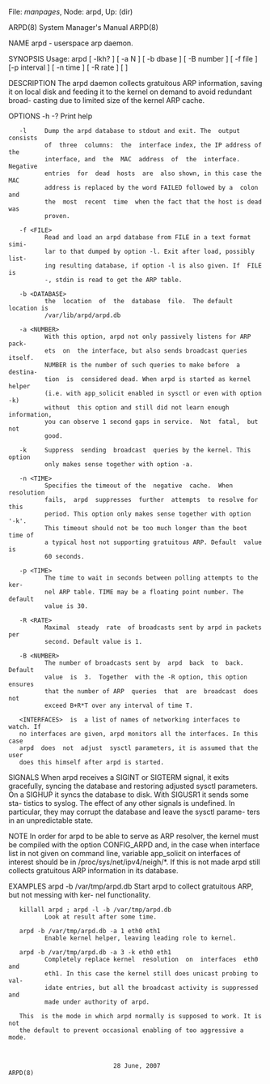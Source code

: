 File: *manpages*,  Node: arpd,  Up: (dir)

ARPD(8)                     System Manager's Manual                    ARPD(8)



NAME
       arpd - userspace arp daemon.


SYNOPSIS
       Usage:  arpd  [ -lkh? ] [ -a N ] [ -b dbase ] [ -B number ] [ -f file ]
       [-p interval ] [ -n time ] [ -R rate ] [ <INTERFACES> ]


DESCRIPTION
       The arpd daemon collects gratuitous ARP information, saving it on local
       disk  and  feeding it to the kernel on demand to avoid redundant broad-
       casting due to limited size of the kernel ARP cache.


OPTIONS
       -h -?  Print help

       -l     Dump the arpd database to stdout and exit. The  output  consists
              of  three  columns:  the  interface index, the IP address of the
              interface, and  the  MAC  address  of  the  interface.  Negative
              entries  for  dead  hosts  are  also shown, in this case the MAC
              address is replaced by the word FAILED followed by a  colon  and
              the  most  recent  time  when the fact that the host is dead was
              proven.

       -f <FILE>
              Read and load an arpd database from FILE in a text format  simi-
              lar to that dumped by option -l. Exit after load, possibly list-
              ing resulting database, if option -l is also given. If  FILE  is
              -, stdin is read to get the ARP table.

       -b <DATABASE>
              the  location  of  the  database  file.  The default location is
              /var/lib/arpd/arpd.db

       -a <NUMBER>
              With this option, arpd not only passively listens for ARP  pack-
              ets  on  the interface, but also sends broadcast queries itself.
              NUMBER is the number of such queries to make before  a  destina-
              tion  is  considered dead. When arpd is started as kernel helper
              (i.e. with app_solicit enabled in sysctl or even with option -k)
              without  this option and still did not learn enough information,
              you can observe 1 second gaps in service.  Not  fatal,  but  not
              good.

       -k     Suppress  sending  broadcast  queries by the kernel. This option
              only makes sense together with option -a.

       -n <TIME>
              Specifies the timeout of the  negative  cache.  When  resolution
              fails,  arpd  suppresses  further  attempts  to resolve for this
              period. This option only makes sense together with option  '-k'.
              This timeout should not be too much longer than the boot time of
              a typical host not supporting gratuitous ARP. Default  value  is
              60 seconds.

       -p <TIME>
              The time to wait in seconds between polling attempts to the ker-
              nel ARP table. TIME may be a floating point number. The  default
              value is 30.

       -R <RATE>
              Maximal  steady  rate  of broadcasts sent by arpd in packets per
              second. Default value is 1.

       -B <NUMBER>
              The number of broadcasts sent by  arpd  back  to  back.  Default
              value  is  3.  Together  with the -R option, this option ensures
              that the number of ARP  queries  that  are  broadcast  does  not
              exceed B+R*T over any interval of time T.

       <INTERFACES>  is  a list of names of networking interfaces to watch. If
       no interfaces are given, arpd monitors all the interfaces. In this case
       arpd  does  not  adjust  sysctl parameters, it is assumed that the user
       does this himself after arpd is started.

SIGNALS
       When arpd receives a SIGINT or SIGTERM  signal,  it  exits  gracefully,
       syncing  the  database  and  restoring adjusted sysctl parameters. On a
       SIGHUP it syncs the database to disk. With SIGUSR1 it sends  some  sta-
       tistics  to  syslog.  The  effect of any other signals is undefined. In
       particular, they may corrupt the database and leave the sysctl  parame-
       ters in an unpredictable state.

NOTE
       In  order for arpd to be able to serve as ARP resolver, the kernel must
       be compiled with the option CONFIG_ARPD and, in the case when interface
       list  in  not given on command line, variable app_solicit on interfaces
       of interest should be in /proc/sys/net/ipv4/neigh/*.  If  this  is  not
       made arpd still collects gratuitous ARP information in its database.

EXAMPLES
       arpd -b /var/tmp/arpd.db
              Start  arpd to collect gratuitous ARP, but not messing with ker-
              nel functionality.

       killall arpd ; arpd -l -b /var/tmp/arpd.db
              Look at result after some time.

       arpd -b /var/tmp/arpd.db -a 1 eth0 eth1
              Enable kernel helper, leaving leading role to kernel.

       arpd -b /var/tmp/arpd.db -a 3 -k eth0 eth1
              Completely replace kernel  resolution  on  interfaces  eth0  and
              eth1. In this case the kernel still does unicast probing to val-
              idate entries, but all the broadcast activity is suppressed  and
              made under authority of arpd.

       This  is the mode in which arpd normally is supposed to work. It is not
       the default to prevent occasional enabling of too aggressive a mode.



                                 28 June, 2007                         ARPD(8)
